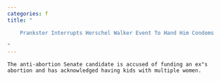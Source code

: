```yaml
---
categories: f
title: "

    Prankster Interrupts Herschel Walker Event To Hand Him Condoms

"
---
```



    The anti-abortion Senate candidate is accused of funding an ex"s abortion and has acknowledged having kids with multiple women.

